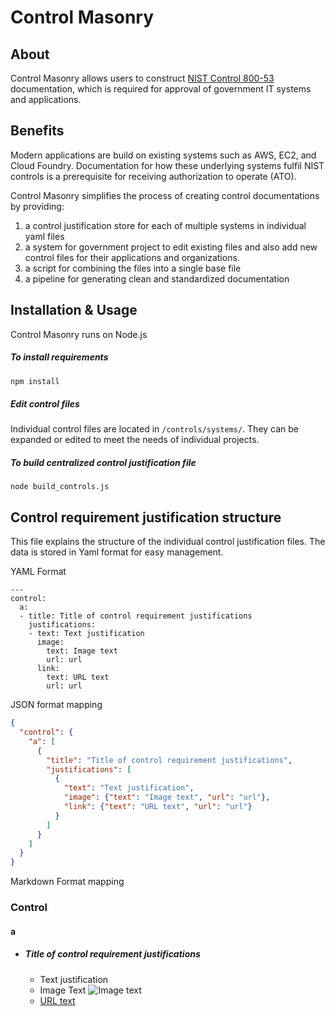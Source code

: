 # Control Masonry

## About
Control Masonry allows users to construct [NIST Control 800-53](https://web.nvd.nist.gov/view/800-53/home
) documentation, which is required for approval of government IT systems and applications.

## Benefits
Modern applications are build on existing systems such as AWS, EC2, and Cloud Foundry. Documentation for how these underlying systems fulfil NIST controls is a prerequisite for receiving authorization to operate (ATO).

Control Masonry simplifies the process of creating control documentations by providing:
1. a control justification store for each of multiple systems in individual yaml files
2. a system for government project to edit existing files and also add new control files for their applications and organizations.
3. a script for combining the files into a single base file
4. a pipeline for generating clean and standardized documentation

## Installation & Usage
Control Masonry runs on Node.js

##### To install requirements
```bash
npm install
```
##### Edit control files
Individual control files are located in `/controls/systems/`. They can be expanded or edited to meet the needs of individual projects.

##### To build centralized control justification file
```
node build_controls.js
```



## Control requirement justification structure
This file explains the structure of the individual control justification files. The data is stored in Yaml format for easy management.

YAML Format
```
---
control:
  a:
  - title: Title of control requirement justifications
    justifications:
    - text: Text justification
      image:
        text: Image text
        url: url
      link:
        text: URL text
        url: url
```

JSON format mapping
```json
{
  "control": {
    "a": [
      {
        "title": "Title of control requirement justifications",
        "justifications": [
          {
            "text": "Text justification",
            "image": {"text": "Image text", "url": "url"},
            "link": {"text": "URL text", "url": "url"}
          }
        ]
      }
    ]
  }
}
```

Markdown Format mapping
### Control
#### a
- ##### Title of control requirement justifications
  - Text justification
  - Image Text ![Image text](http://dummyimage.com/300x100/ffffff/131961.jpg&text=Image+Justification)
  - [URL text](https://18f.gsa.gov/)
